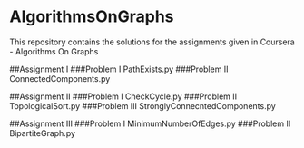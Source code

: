 # AlgorithmsOnGraphs
This repository contains the solutions for the assignments given in Coursera - Algorithms On Graphs

##Assignment I
###Problem I 
 PathExists.py
###Problem II
 ConnectedComponents.py

##Assignment II
###Problem I
 CheckCycle.py
###Problem II
 TopologicalSort.py
###Problem III
 StronglyConnecntedComponents.py

##Assignment III
###Problem I
 MinimumNumberOfEdges.py
###Problem II
 BipartiteGraph.py
